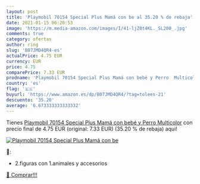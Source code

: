 ```yaml
---
layout: post
title: 'Playmobil 70154 Special Plus Mamá con be al 35.20 % de rebaja'
date: 2021-01-15 06:20:53
image: 'https://m.media-amazon.com/images/I/41-ljZ0t4KL._SL200_.jpg'
comments: true
category: ofertas
author: ring
slug: 'B07JMD4QR4-es'
actualPrice: 4.75 EUR
currency: EUR
price: 4.75
comparePrice: 7.33 EUR
prodname: 'Playmobil 70154 Special Plus Mamá con bebé y Perro  Multicolor'
country: 'es'
flag: '🇪🇸'
buyurl: 'https://www.amazon.es/dp/B07JMD4QR4/?tag=tolees-21'
descuento: '35.20'
average: '6.673333333333332'
---
```


Tienes [Playmobil 70154 Special Plus Mamá con bebé y Perro  Multicolor](https://www.amazon.es/dp/B07JMD4QR4/?tag=tolees-21) con precio final de  4.75 EUR (original: 7.33 EUR) (35.20 %  de rebaja) aqui!

[![Playmobil 70154 Special Plus Mamá con be](https://m.media-amazon.com/images/I/41-ljZ0t4KL._SL200_.jpg)](https://www.amazon.es/dp/B07JMD4QR4/?tag=tolees-21)

🔎:

- 2.figuras con 1.animales y accesorios

[🛒 Comprar!!!](https://www.amazon.es/dp/B07JMD4QR4/?tag=tolees-21)
